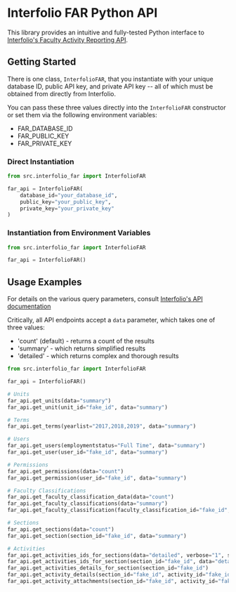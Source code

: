 # Interfolio FAR Python API

This library provides an intuitive and fully-tested Python interface to [Interfolio's Faculty Activity Reporting API](https://www.faculty180.com/swagger/ui/index.html). 

## Getting Started

There is one class, ```InterfolioFAR```, that you instantiate with your unique database ID, public API key, and private API key -- all of which must be obtained from directly from Interfolio.

You can pass these three values directly into the ```InterfolioFAR``` constructor or set them via the following environment variables:

- FAR_DATABASE_ID
- FAR_PUBLIC_KEY
- FAR_PRIVATE_KEY

### Direct Instantiation
```python
from src.interfolio_far import InterfolioFAR

far_api = InterfolioFAR(
    database_id="your_database_id",
    public_key="your_public_key",
    private_key="your_private_key"
)
```

### Instantiation from Environment Variables
```python
from src.interfolio_far import InterfolioFAR

far_api = InterfolioFAR()
```

## Usage Examples

For details on the various query parameters, consult [Interfolio's API documentation](https://www.faculty180.com/swagger/ui/index.html)

Critically, all API endpoints accept a `data` parameter, which takes one of three values:

- 'count' (default) - returns a count of the results
- 'summary' - which returns simplified results
- 'detailed' - which returns complex and thorough results

```python
from src.interfolio_far import InterfolioFAR

far_api = InterfolioFAR()

# Units
far_api.get_units(data="summary")
far_api.get_unit(unit_id="fake_id", data="summary")

# Terms
far_api.get_terms(yearlist="2017,2018,2019", data="summary")

# Users
far_api.get_users(employmentstatus="Full Time", data="summary")
far_api.get_user(user_id="fake_id", data="summary")

# Permissions
far_api.get_permissions(data="count")
far_api.get_permission(user_id="fake_id", data="summary")

# Faculty Classifications
far_api.get_faculty_classification_data(data="count")
far_api.get_faculty_classifications(data="summary")
far_api.get_faculty_classification(faculty_classification_id="fake_id", data="summary")

# Sections
far_api.get_sections(data="count")
far_api.get_section(section_id="fake_id", data="summary")

# Activities
far_api.get_activities_ids_for_sections(data="detailed", verbose="1", sectionid="fake_id")
far_api.get_activities_ids_for_section(section_id="fake_id", data="detailed")
far_api.get_activities_details_for_section(section_id="fake_id")
far_api.get_activity_details(section_id="fake_id", activity_id="fake_id", data="detailed")
far_api.get_activity_attachments(section_id="fake_id", activity_id="fake_id", data="detailed")
```
